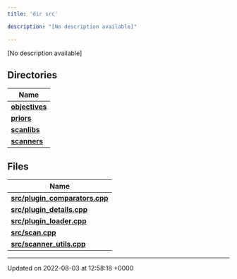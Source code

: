```yaml
---
title: 'dir src'

description: "[No description available]"

---
```







[No description available]

## Directories

| Name           |
| -------------- |
| **[objectives](/documentation/code/colliderbit/files/dir_8175e00b46706161a3f1b29a9c3d0e1e/#dir-objectives)**  |
| **[priors](/documentation/code/colliderbit/files/dir_cd3836cb33a5a37171cbcbf20d1df426/#dir-priors)**  |
| **[scanlibs](/documentation/code/colliderbit/files/dir_41b55c43b6715382bf2587278e09e81e/#dir-scanlibs)**  |
| **[scanners](/documentation/code/colliderbit/files/dir_3d6632c706c298643a7dbf82a7e43d46/#dir-scanners)**  |

## Files

| Name           |
| -------------- |
| **[src/plugin_comparators.cpp](/documentation/code/colliderbit/files/plugin__comparators_8cpp/#file-plugin-comparators.cpp)**  |
| **[src/plugin_details.cpp](/documentation/code/colliderbit/files/plugin__details_8cpp/#file-plugin-details.cpp)**  |
| **[src/plugin_loader.cpp](/documentation/code/colliderbit/files/plugin__loader_8cpp/#file-plugin-loader.cpp)**  |
| **[src/scan.cpp](/documentation/code/colliderbit/files/scan_8cpp/#file-scan.cpp)**  |
| **[src/scanner_utils.cpp](/documentation/code/colliderbit/files/scanner__utils_8cpp/#file-scanner-utils.cpp)**  |






-------------------------------

Updated on 2022-08-03 at 12:58:18 +0000
